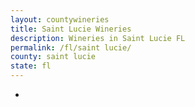 ```yaml
---
layout: countywineries
title: Saint Lucie Wineries
description: Wineries in Saint Lucie FL
permalink: /fl/saint lucie/
county: saint lucie
state: fl
---
```

-

